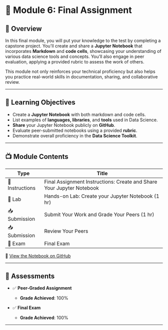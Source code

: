 # 📘 Module 6: Final Assignment

## 🧠 Overview  
In this final module, you will put your knowledge to the test by completing a capstone project. You'll create and share a **Jupyter Notebook** that incorporates **Markdown** and **code cells**, showcasing your understanding of various data science tools and concepts. You’ll also engage in peer evaluation, applying a provided rubric to assess the work of others.

This module not only reinforces your technical proficiency but also helps you practice real-world skills in documentation, sharing, and collaborative review.

---

## 🎯 Learning Objectives

- Create a **Jupyter Notebook** with both markdown and code cells.
- List examples of **languages, libraries**, and **tools** used in Data Science.
- **Share** your Jupyter Notebook publicly on **GitHub**.
- Evaluate peer-submitted notebooks using a provided **rubric**.
- Demonstrate overall proficiency in the **Data Science Toolkit**.

---

## 📺 Module Contents

| Type                | Title                                                       |
|---------------------|-------------------------------------------------------------|
| 📖 Instructions     | Final Assignment Instructions: Create and Share Your Jupyter Notebook |
| 🧪 Lab              | Hands-on Lab: Create your Jupyter Notebook (1 hr)           |
| 📥 Submission       | Submit Your Work and Grade Your Peers (1 hr)               |
| 📥 Submission       | Review Your Peers                                           |
| 📝 Exam             | Final Exam                                                  |


📘 [View the Notebook on GitHub](https://github.com/hannafarsin/blob/main/path/to/your-notebook.ipynb)

---

## 📝 Assessments

- ✅ **Peer-Graded Assignment**  
  - **Grade Achieved**: 100%

- ✅ **Final Exam**  
  - **Grade Achieved**: 100%

---
